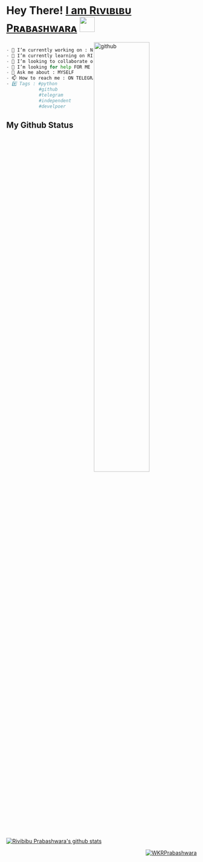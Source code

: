 # Hey There! [I am Rινιвιвυ Pʀᴀʙᴀꜱʜᴡᴀʀᴀ](https://github.com/WKRPrabashwara) <img src="https://raw.githubusercontent.com/MartinHeinz/MartinHeinz/master/wave.gif" width="40px">

<img src="https://raw.githubusercontent.com/onimur/.github/master/.resources/git-header.svg" alt="github" width="54%" align="right">

```python

- 🔭 I’m currently working on : Not yet 
- 🌱 I’m currently learning on RICHMOND COLLEGE
- 👯 I’m looking to collaborate on GITHUB
- 🤔 I’m looking for help FOR ME
- 💬 Ask me about : MYSELF
- 📫 How to reach me : ON TELEGRAM(@WK_PRABASHWARA)
- #️⃣ Tags : #python
            #github
            #telegram
            #independent
            #develpoer
```
## My Github Status

<p align="left"> <a href="https://github.com/WKRPrabashwara/handle-path-oz"><img align="center" alt="Rivibibu Prabashwara's github stats" src="https://github-readme-stats.vercel.app/api?username=WKRPrabashwara&show_icons=true&theme=midnight-purple" /></a> </p><p align="right"> <a href="https://github.com/WKRPrabashwara"><img src="https://github-profile-trophy.vercel.app/?username=WKRprabashwara&no-bg=midnight-purple" alt="WKRPrabashwara" /></a> </p>
